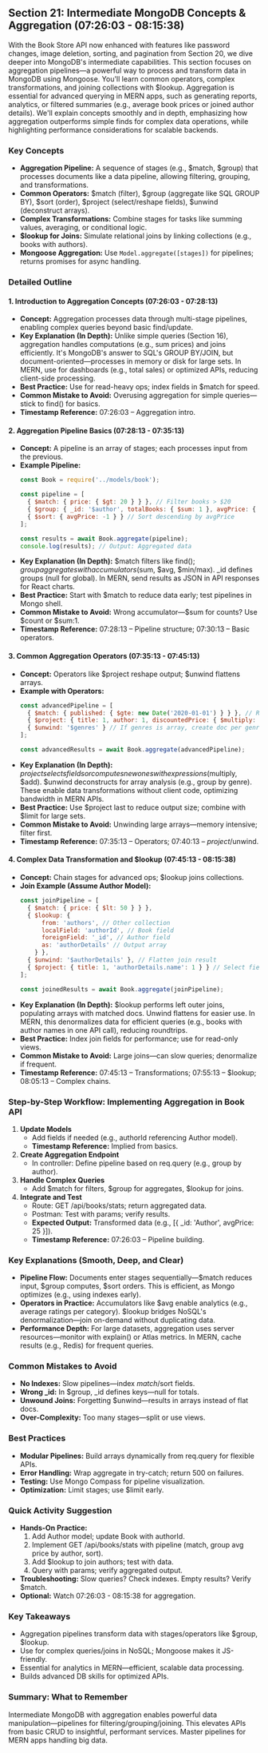 ## Section 21: Intermediate MongoDB Concepts & Aggregation (07:26:03 - 08:15:38)

With the Book Store API now enhanced with features like password changes, image deletion, sorting, and pagination from Section 20, we dive deeper into MongoDB's intermediate capabilities. This section focuses on aggregation pipelines—a powerful way to process and transform data in MongoDB using Mongoose. You'll learn common operators, complex transformations, and joining collections with $lookup. Aggregation is essential for advanced querying in MERN apps, such as generating reports, analytics, or filtered summaries (e.g., average book prices or joined author details). We'll explain concepts smoothly and in depth, emphasizing how aggregation outperforms simple finds for complex data operations, while highlighting performance considerations for scalable backends.

### Key Concepts
- **Aggregation Pipeline:** A sequence of stages (e.g., $match, $group) that processes documents like a data pipeline, allowing filtering, grouping, and transformations.
- **Common Operators:** $match (filter), $group (aggregate like SQL GROUP BY), $sort (order), $project (select/reshape fields), $unwind (deconstruct arrays).
- **Complex Transformations:** Combine stages for tasks like summing values, averaging, or conditional logic.
- **$lookup for Joins:** Simulate relational joins by linking collections (e.g., books with authors).
- **Mongoose Aggregation:** Use `Model.aggregate([stages])` for pipelines; returns promises for async handling.

### Detailed Outline

#### 1. Introduction to Aggregation Concepts (07:26:03 - 07:28:13)
- **Concept:** Aggregation processes data through multi-stage pipelines, enabling complex queries beyond basic find/update.
- **Key Explanation (In Depth):** Unlike simple queries (Section 16), aggregation handles computations (e.g., sum prices) and joins efficiently. It's MongoDB's answer to SQL's GROUP BY/JOIN, but document-oriented—processes in memory or disk for large sets. In MERN, use for dashboards (e.g., total sales) or optimized APIs, reducing client-side processing.
- **Best Practice:** Use for read-heavy ops; index fields in $match for speed.
- **Common Mistake to Avoid:** Overusing aggregation for simple queries—stick to find() for basics.
- **Timestamp Reference:** 07:26:03 – Aggregation intro.

#### 2. Aggregation Pipeline Basics (07:28:13 - 07:35:13)
- **Concept:** A pipeline is an array of stages; each processes input from the previous.
- **Example Pipeline:**
  ```javascript
  const Book = require('../models/book');

  const pipeline = [
    { $match: { price: { $gt: 20 } } }, // Filter books > $20
    { $group: { _id: '$author', totalBooks: { $sum: 1 }, avgPrice: { $avg: '$price' } } }, // Group by author, count/sum
    { $sort: { avgPrice: -1 } } // Sort descending by avgPrice
  ];

  const results = await Book.aggregate(pipeline);
  console.log(results); // Output: Aggregated data
  ```
- **Key Explanation (In Depth):** $match filters like find(); $group aggregates with accumulators ($sum, $avg, $min/max). _id defines groups (null for global). In MERN, send results as JSON in API responses for React charts.
- **Best Practice:** Start with $match to reduce data early; test pipelines in Mongo shell.
- **Common Mistake to Avoid:** Wrong accumulator—$sum for counts? Use $count or $sum:1.
- **Timestamp Reference:** 07:28:13 – Pipeline structure; 07:30:13 – Basic operators.

#### 3. Common Aggregation Operators (07:35:13 - 07:45:13)
- **Concept:** Operators like $project reshape output; $unwind flattens arrays.
- **Example with Operators:**
  ```javascript
  const advancedPipeline = [
    { $match: { published: { $gte: new Date('2020-01-01') } } }, // Recent books
    { $project: { title: 1, author: 1, discountedPrice: { $multiply: ['$price', 0.9] } } }, // Compute new field
    { $unwind: '$genres' } // If genres is array, create doc per genre
  ];

  const advancedResults = await Book.aggregate(advancedPipeline);
  ```
- **Key Explanation (In Depth):** $project selects fields or computes new ones with expressions ($multiply, $add). $unwind deconstructs for array analysis (e.g., group by genre). These enable data transformations without client code, optimizing bandwidth in MERN APIs.
- **Best Practice:** Use $project last to reduce output size; combine with $limit for large sets.
- **Common Mistake to Avoid:** Unwinding large arrays—memory intensive; filter first.
- **Timestamp Reference:** 07:35:13 – Operators; 07:40:13 – $project/$unwind.

#### 4. Complex Data Transformation and $lookup (07:45:13 - 08:15:38)
- **Concept:** Chain stages for advanced ops; $lookup joins collections.
- **Join Example (Assume Author Model):**
  ```javascript
  const joinPipeline = [
    { $match: { price: { $lt: 50 } } },
    { $lookup: {
        from: 'authors', // Other collection
        localField: 'authorId', // Book field
        foreignField: '_id', // Author field
        as: 'authorDetails' // Output array
      } },
    { $unwind: '$authorDetails' }, // Flatten join result
    { $project: { title: 1, 'authorDetails.name': 1 } } // Select fields
  ];

  const joinedResults = await Book.aggregate(joinPipeline);
  ```
- **Key Explanation (In Depth):** $lookup performs left outer joins, populating arrays with matched docs. Unwind flattens for easier use. In MERN, this denormalizes data for efficient queries (e.g., books with author names in one API call), reducing roundtrips.
- **Best Practice:** Index join fields for performance; use for read-only views.
- **Common Mistake to Avoid:** Large joins—can slow queries; denormalize if frequent.
- **Timestamp Reference:** 07:45:13 – Transformations; 07:55:13 – $lookup; 08:05:13 – Complex chains.

### Step-by-Step Workflow: Implementing Aggregation in Book API
1. **Update Models**
   - Add fields if needed (e.g., authorId referencing Author model).
   - **Timestamp Reference:** Implied from basics.
2. **Create Aggregation Endpoint**
   - In controller: Define pipeline based on req.query (e.g., group by author).
3. **Handle Complex Queries**
   - Add $match for filters, $group for aggregates, $lookup for joins.
4. **Integrate and Test**
   - Route: GET /api/books/stats; return aggregated data.
   - Postman: Test with params; verify results.
   - **Expected Output:** Transformed data (e.g., [{ _id: 'Author', avgPrice: 25 }]).
   - **Timestamp Reference:** 07:26:03 – Pipeline building.

### Key Explanations (Smooth, Deep, and Clear)
- **Pipeline Flow:** Documents enter stages sequentially—$match reduces input, $group computes, $sort orders. This is efficient, as Mongo optimizes (e.g., using indexes early).
- **Operators in Practice:** Accumulators like $avg enable analytics (e.g., average ratings per category). $lookup bridges NoSQL's denormalization—join on-demand without duplicating data.
- **Performance Depth:** For large datasets, aggregation uses server resources—monitor with explain() or Atlas metrics. In MERN, cache results (e.g., Redis) for frequent queries.

### Common Mistakes to Avoid
- **No Indexes:** Slow pipelines—index $match/$sort fields.
- **Wrong _id:** In $group, _id defines keys—null for totals.
- **Unwound Joins:** Forgetting $unwind—results in arrays instead of flat docs.
- **Over-Complexity:** Too many stages—split or use views.

### Best Practices
- **Modular Pipelines:** Build arrays dynamically from req.query for flexible APIs.
- **Error Handling:** Wrap aggregate in try-catch; return 500 on failures.
- **Testing:** Use Mongo Compass for pipeline visualization.
- **Optimization:** Limit stages; use $limit early.

### Quick Activity Suggestion
- **Hands-On Practice:**
  1. Add Author model; update Book with authorId.
  2. Implement GET /api/books/stats with pipeline (match, group avg price by author, sort).
  3. Add $lookup to join authors; test with data.
  4. Query with params; verify aggregated output.
- **Troubleshooting:** Slow queries? Check indexes. Empty results? Verify $match.
- **Optional:** Watch 07:26:03 - 08:15:38 for aggregation.

### Key Takeaways
- Aggregation pipelines transform data with stages/operators like $group, $lookup.
- Use for complex queries/joins in NoSQL; Mongoose makes it JS-friendly.
- Essential for analytics in MERN—efficient, scalable data processing.
- Builds advanced DB skills for optimized APIs.

### Summary: What to Remember
Intermediate MongoDB with aggregation enables powerful data manipulation—pipelines for filtering/grouping/joining. This elevates APIs from basic CRUD to insightful, performant services. Master pipelines for MERN apps handling big data.
